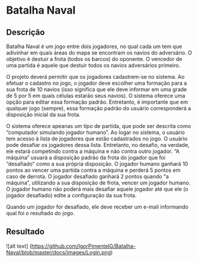 # Batalha Naval

## Descrição

Batalha Naval é um jogo entre dois jogadores, no qual cada um tem que adivinhar em quais
áreas do mapa se encontram os navios do adversário. O objetivo é destuir a frota (todos os
barcos) do oponente. O vencedor de uma partida é aquele que destuir todos os navios
adversários primeiro.

O projeto deverá permitir que os jogadores cadastrem-se no sistema. Ao efetuar
o cadastro no jogo, o jogador deve escolher uma formação para a sua frota de 10 navios (isso
significa que ele deve informar em uma grade de 5 por 5 em quais células estarão seus navios).
O sistema oferece uma opção para editar essa formação padrão. Entretanto, é importante que
em qualquer jogo (sempre), essa formação padrão do usuário corresponderá a disposição
inicial da sua frota.

O sistema oferece apeanas um tipo de partida, que pode ser descrita como “computador
simulando jogador humano”. Ao logar no sistema, o usuário tem acesso à lista de jogadores
que estão cadastrados no jogo. O usuário pode desafiar os jogadores dessa lista. Entretanto,
no desafio, na verdade, ele estará competindo contra a máquina e não contra outro jogador.
“A máquina” usuará a disposição padrão da frota do jogador que foi “desafiado” como a sua
própria disposição. O jogador humano ganhará 10 pontos ao vencer uma partida contra a
máquina e perderá 5 pontos em caso de derrota. O jogador desafiado ganhará 2 pontos
quando “a máquina”, utilizando a sua disposição de frota, vencer um jogador humano. O
jogador humano não poderá mais desafiar aquele jogador até que ele (o jogador desafiado)
edite a configuração da sua frota.

Quando um jogador for desafiado, ele deve receber um e-mail informando qual foi o resultado
do jogo.

## Resultado

![alt text] (https://github.com/IgorPimentelG/Batalha-Naval/blob/master/docs/images/Login.png)
